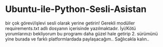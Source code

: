 # Ubuntu-ile-Python-Sesli-Asistan
bir çok görevi/işlevi sesli olarak yerine getirin!
Gerekli modüller requirements.txt adlı dosyanın içerisinde yazılmaktadır.
İyi/Kötü yorumlarınızı bekliyorum bu programı daha güzel hale getirip 2. sürümünü yine burada ve farklı platformlardada paylaşacağım..
Sağlıcakla kalın..


